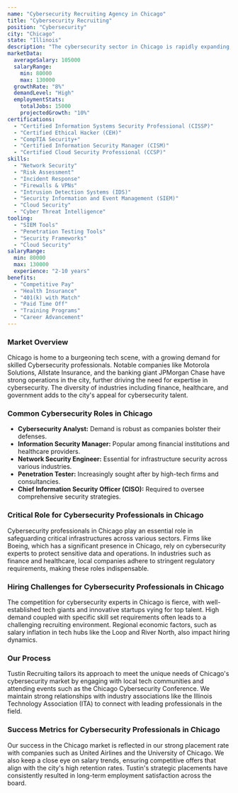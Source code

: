 ```yaml
---
name: "Cybersecurity Recruiting Agency in Chicago"
title: "Cybersecurity Recruiting"
position: "Cybersecurity"
city: "Chicago"
state: "Illinois"
description: "The cybersecurity sector in Chicago is rapidly expanding, offering diverse opportunities from entry-level to senior positions."
marketData:
  averageSalary: 105000
  salaryRange:
    min: 80000
    max: 130000
  growthRate: "8%"
  demandLevel: "High"
  employmentStats:
    totalJobs: 15000
    projectedGrowth: "10%"
certifications:
  - "Certified Information Systems Security Professional (CISSP)"
  - "Certified Ethical Hacker (CEH)"
  - "CompTIA Security+"
  - "Certified Information Security Manager (CISM)"
  - "Certified Cloud Security Professional (CCSP)"
skills:
  - "Network Security"
  - "Risk Assessment"
  - "Incident Response"
  - "Firewalls & VPNs"
  - "Intrusion Detection Systems (IDS)"
  - "Security Information and Event Management (SIEM)"
  - "Cloud Security"
  - "Cyber Threat Intelligence"
tooling:
  - "SIEM Tools"
  - "Penetration Testing Tools"
  - "Security Frameworks"
  - "Cloud Security"
salaryRange:
  min: 80000
  max: 130000
  experience: "2-10 years"
benefits:
  - "Competitive Pay"
  - "Health Insurance"
  - "401(k) with Match"
  - "Paid Time Off"
  - "Training Programs"
  - "Career Advancement"
---
```


### Market Overview
Chicago is home to a burgeoning tech scene, with a growing demand for skilled Cybersecurity professionals. Notable companies like Motorola Solutions, Allstate Insurance, and the banking giant JPMorgan Chase have strong operations in the city, further driving the need for expertise in cybersecurity. The diversity of industries including finance, healthcare, and government adds to the city's appeal for cybersecurity talent.
### Common Cybersecurity Roles in Chicago
- **Cybersecurity Analyst:** Demand is robust as companies bolster their defenses.
- **Information Security Manager:** Popular among financial institutions and healthcare providers.
- **Network Security Engineer:** Essential for infrastructure security across various industries.
- **Penetration Tester:** Increasingly sought after by high-tech firms and consultancies.
- **Chief Information Security Officer (CISO):** Required to oversee comprehensive security strategies.

### Critical Role for Cybersecurity Professionals in Chicago
Cybersecurity professionals in Chicago play an essential role in safeguarding critical infrastructures across various sectors. Firms like Boeing, which has a significant presence in Chicago, rely on cybersecurity experts to protect sensitive data and operations. In industries such as finance and healthcare, local companies adhere to stringent regulatory requirements, making these roles indispensable.

### Hiring Challenges for Cybersecurity Professionals in Chicago
The competition for cybersecurity experts in Chicago is fierce, with well-established tech giants and innovative startups vying for top talent. High demand coupled with specific skill set requirements often leads to a challenging recruiting environment. Regional economic factors, such as salary inflation in tech hubs like the Loop and River North, also impact hiring dynamics.

### Our Process
Tustin Recruiting tailors its approach to meet the unique needs of Chicago's cybersecurity market by engaging with local tech communities and attending events such as the Chicago Cybersecurity Conference. We maintain strong relationships with industry associations like the Illinois Technology Association (ITA) to connect with leading professionals in the field.

### Success Metrics for Cybersecurity Professionals in Chicago
Our success in the Chicago market is reflected in our strong placement rate with companies such as United Airlines and the University of Chicago. We also keep a close eye on salary trends, ensuring competitive offers that align with the city's high retention rates. Tustin's strategic placements have consistently resulted in long-term employment satisfaction across the board.